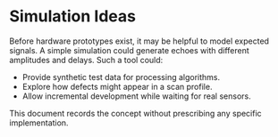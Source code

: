 # Simulation Ideas

Before hardware prototypes exist, it may be helpful to model expected signals. A simple simulation could generate echoes with different amplitudes and delays. Such a tool could:

- Provide synthetic test data for processing algorithms.
- Explore how defects might appear in a scan profile.
- Allow incremental development while waiting for real sensors.

This document records the concept without prescribing any specific implementation.
